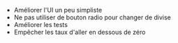 - Améliorer l'UI un peu simpliste
- Ne pas utiliser de bouton radio pour changer de divise 
- Améliorer les tests
- Empêcher les taux d'aller en dessous de zéro
